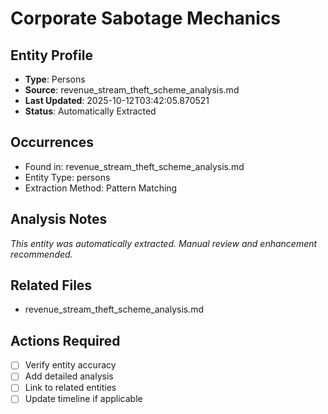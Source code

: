 # Corporate Sabotage Mechanics

## Entity Profile
- **Type**: Persons
- **Source**: revenue_stream_theft_scheme_analysis.md
- **Last Updated**: 2025-10-12T03:42:05.870521
- **Status**: Automatically Extracted

## Occurrences
- Found in: revenue_stream_theft_scheme_analysis.md
- Entity Type: persons
- Extraction Method: Pattern Matching

## Analysis Notes
*This entity was automatically extracted. Manual review and enhancement recommended.*

## Related Files
- revenue_stream_theft_scheme_analysis.md

## Actions Required
- [ ] Verify entity accuracy
- [ ] Add detailed analysis
- [ ] Link to related entities
- [ ] Update timeline if applicable
